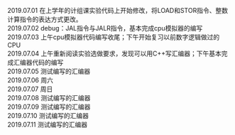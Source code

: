 2019.07.01 在上学年的计组课实验代码上开始修改，将LOAD和STOR指令、整数计算指令的表达方式更改。  
2019.07.02 debug：JAL指令与JALR指令，基本完成cpu模拟器的编写  
2019.07.03 上午cpu模拟器代码编写收尾；下午开始复习以前数字逻辑做过的CPU    
2019.07.04 上午重新阅读实验选做要求，发现可以用C++写汇编器；下午基本完成汇编器代码的编写  
2019.07.05 测试编写的汇编器  
2019.07.06 周六  
2019.07.07 周日   
2019.07.08 测试编写的汇编器  
2019.07.09 测试编写的汇编器  
2019.07.10 测试编写的汇编器   
2019.07.11 测试编写的汇编器   
